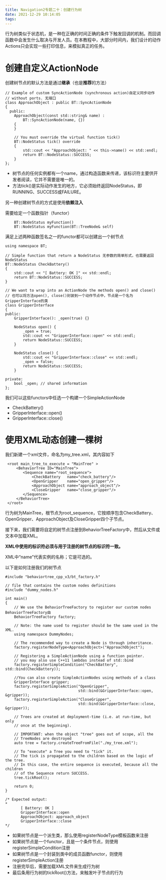 ```yaml
---
title: Navigation2专题二十：创建行为树
date: 2021-12-29 10:14:05
tags:
---
```


行为树类似于状态机，是一种在正确的时间正确的条件下触发回调的机制。而回调函数中会发生什么取决与开发人员。在本教程中，大部分时间内，我们设计的动作Actions只会实现一些打印信息，来模拟真正的任务。



# 创建自定义ActionNode

创建树节点的默认方法是通过**继承**（也是**推荐**的方法）

```
// Example of custom SyncActionNode (synchronous action)自定义同步动作
// without ports. 无端口
class ApproachObject : public BT::SyncActionNode
{
  public:
    ApproachObject(const std::string& name) :
        BT::SyncActionNode(name, {})
    {
    }

    // You must override the virtual function tick()
    BT::NodeStatus tick() override
    {
        std::cout << "ApproachObject: " << this->name() << std::endl;
        return BT::NodeStatus::SUCCESS;
    }
};
```

- 树节点的任何实例都有一个name，通过构造函数来传递，该标识符主要供开发者阅读，它并不需要是唯一的。
- 方法tick()是实际动作发生的地方，它必须始终返回NodeStatus，即RUNNING、SUCCESS或FAILURE。

另一种创建树节点的方式是使用**依赖注入**

需要给定一个函数指针（functor）

```
    BT::NodeStatus myFunction()
    BT::NodeStatus myFunction(BT::TreeNode& self) 
```

满足上述两种函数签名之一的functor都可以创建出一个树节点

```
using namespace BT;

// Simple function that return a NodeStatus 无参数的简单形式，也需要返回NodeStatus
BT::NodeStatus CheckBattery()
{
    std::cout << "[ Battery: OK ]" << std::endl;
    return BT::NodeStatus::SUCCESS;
}

// We want to wrap into an ActionNode the methods open() and close()
// 也可以将方法open(), close()封装到一个动作节点中，节点是一个名为GripperInterface的类
class GripperInterface
{
public:
    GripperInterface(): _open(true) {}

    NodeStatus open() {
        _open = true;
        std::cout << "GripperInterface::open" << std::endl;
        return NodeStatus::SUCCESS;
    }

    NodeStatus close() {
        std::cout << "GripperInterface::close" << std::endl;
        _open = false;
        return NodeStatus::SUCCESS;
    }

private:
    bool _open; // shared information
};
```

我们可以这些functors中任选一个构建一个SimpleActionNode

- CheckBattery()
- GripperInterface::open()
- GripperInterface::close()



# 使用XML动态创建一棵树

我们新建一个xml文件，命名为my_tree.xml，其内容如下

```
 <root main_tree_to_execute = "MainTree" >
     <BehaviorTree ID="MainTree">
        <Sequence name="root_sequence">
            <CheckBattery   name="check_battery"/>
            <OpenGripper    name="open_gripper"/>
            <ApproachObject name="approach_object"/>
            <CloseGripper   name="close_gripper"/>
        </Sequence>
     </BehaviorTree>
 </root>
```

行为树为MainTree，根节点为root_sequence，它按顺序包含CheckBattery、OpenGripper、ApproachObject及CloseGripper四个子节点。

接下来，我们需要将自定的树节点注册到BehaviorTreeFactory中，然后从文件或文本中加载XML。

**XML中使用的标识符必须与用于注册的树节点的标识符一致。**

XML中“name”代表实例的名称；它是可选的。

以下是如何注册我们的树节点

```
#include "behaviortree_cpp_v3/bt_factory.h"

// file that contains the custom nodes definitions
#include "dummy_nodes.h"

int main()
{
    // We use the BehaviorTreeFactory to register our custom nodes BehaviorTreeFactory由
    BehaviorTreeFactory factory;

    // Note: the name used to register should be the same used in the XML.
    using namespace DummyNodes;

    // The recommended way to create a Node is through inheritance.
    factory.registerNodeType<ApproachObject>("ApproachObject");

    // Registering a SimpleActionNode using a function pointer.
    // you may also use C++11 lambdas instead of std::bind
    factory.registerSimpleCondition("CheckBattery", std::bind(CheckBattery));

    //You can also create SimpleActionNodes using methods of a class
    GripperInterface gripper;
    factory.registerSimpleAction("OpenGripper", 
                                 std::bind(&GripperInterface::open, &gripper));
    factory.registerSimpleAction("CloseGripper", 
                                 std::bind(&GripperInterface::close, &gripper));

    // Trees are created at deployment-time (i.e. at run-time, but only 
    // once at the beginning). 

    // IMPORTANT: when the object "tree" goes out of scope, all the 
    // TreeNodes are destroyed
    auto tree = factory.createTreeFromFile("./my_tree.xml");

    // To "execute" a Tree you need to "tick" it.
    // The tick is propagated to the children based on the logic of the tree.
    // In this case, the entire sequence is executed, because all the children
    // of the Sequence return SUCCESS.
    tree.tickRoot();

    return 0;
}

/* Expected output:
*
       [ Battery: OK ]
       GripperInterface::open
       ApproachObject: approach_object
       GripperInterface::close
*/
```

- 如果树节点是一个派生类，那么使用registerNodeType模板函数来注册
- 如果树节点是一个functor，且是一个条件节点，则使用registerSimpleCondition注册
- 如果树节点是一个封装到类中的成员函数functor，则使用registerSimpleAction注册
- 注册完毕后，需要加载XML文件来生成行为树
- 最后条用行为树的tickRoot()方法，来触发叶子节点的行为
